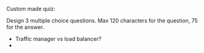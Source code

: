 Custom made quiz:

Design 3 multiple choice questions. Max 120 characters for the question, 75 for the answer.

* Traffic manager vs load balancer?
* 